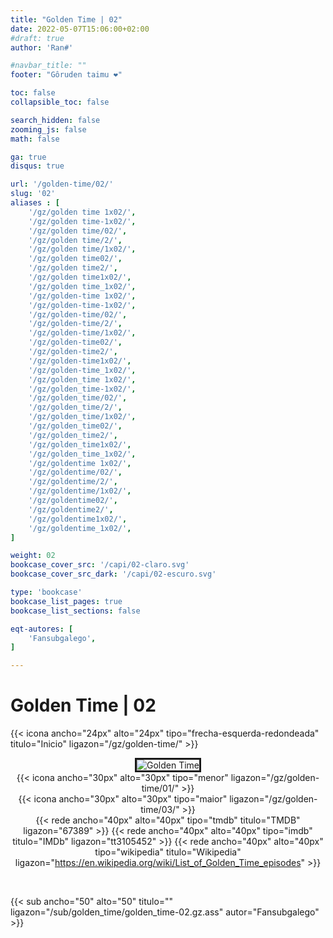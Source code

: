 ```yaml
---
title: "Golden Time | 02"
date: 2022-05-07T15:06:00+02:00
#draft: true
author: 'Ran#'

#navbar_title: ""
footer: "Gôruden taimu ❤️"

toc: false
collapsible_toc: false

search_hidden: false
zooming_js: false
math: false

ga: true
disqus: true

url: '/golden-time/02/'
slug: '02'
aliases : [
    '/gz/golden time 1x02/',
    '/gz/golden time-1x02/',
    '/gz/golden time/02/',
    '/gz/golden time/2/',
    '/gz/golden time/1x02/',
    '/gz/golden time02/',
    '/gz/golden time2/',
    '/gz/golden time1x02/',
    '/gz/golden time_1x02/',
    '/gz/golden-time 1x02/',
    '/gz/golden-time-1x02/',
    '/gz/golden-time/02/',
    '/gz/golden-time/2/',
    '/gz/golden-time/1x02/',
    '/gz/golden-time02/',
    '/gz/golden-time2/',
    '/gz/golden-time1x02/',
    '/gz/golden-time_1x02/',
    '/gz/golden_time 1x02/',
    '/gz/golden_time-1x02/',
    '/gz/golden_time/02/',
    '/gz/golden_time/2/',
    '/gz/golden_time/1x02/',
    '/gz/golden_time02/',
    '/gz/golden_time2/',
    '/gz/golden_time1x02/',
    '/gz/golden_time_1x02/',
    '/gz/goldentime 1x02/',
    '/gz/goldentime/02/',
    '/gz/goldentime/2/',
    '/gz/goldentime/1x02/',
    '/gz/goldentime02/',
    '/gz/goldentime2/',
    '/gz/goldentime1x02/',
    '/gz/goldentime_1x02/',
]

weight: 02
bookcase_cover_src: '/capi/02-claro.svg'
bookcase_cover_src_dark: '/capi/02-escuro.svg'

type: 'bookcase'
bookcase_list_pages: true
bookcase_list_sections: false

eqt-autores: [
    'Fansubgalego',
]

---
```


# Golden Time | 02

{{< icona ancho="24px" alto="24px" tipo="frecha-esquerda-redondeada" titulo="Inicio" ligazon="/gz/golden-time/" >}}

<div style="text-align: center">
<img style="border: 3px solid currentColor" title="Golden Time" alt="Golden Time" src="https://www.themoviedb.org/t/p/original/tAcsYKKLNwWfkVvtev7EYVVC0Bz.jpg">

<br>

<div style="float: left">
{{< icona ancho="30px" alto="30px" tipo="menor" ligazon="/gz/golden-time/01/" >}}
</div>
<div style="float: right">
{{< icona ancho="30px" alto="30px" tipo="maior" ligazon="/gz/golden-time/03/" >}}
</div>

{{< rede ancho="40px" alto="40px" tipo="tmdb" titulo="TMDB" ligazon="67389" >}}
{{< rede ancho="40px" alto="40px" tipo="imdb" titulo="IMDb" ligazon="tt3105452" >}}
{{< rede ancho="40px" alto="40px" tipo="wikipedia" titulo="Wikipedia" ligazon="https://en.wikipedia.org/wiki/List_of_Golden_Time_episodes" >}}
</div>

<br>

{{< sub ancho="50" alto="50" titulo="" ligazon="/sub/golden_time/golden_time-02.gz.ass" autor="Fansubgalego" >}}
